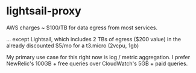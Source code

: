 # lightsail-proxy

AWS charges ~ $100/TB for data egress from most services.

... except Lightsail, which includes 2 TBs of egress ($200 value) in the already discounted $5/mo for a t3.micro (2vcpu, 1gb)

My primary use case for this right now is log / metric aggregation. I prefer NewRelic's 100GB + free queries over CloudWatch's 5GB + paid queries.
